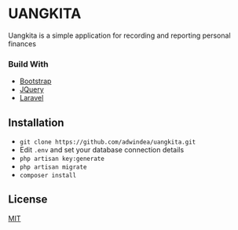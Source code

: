 # UANGKITA

Uangkita is a simple application for recording and reporting personal finances

### Build With

* [Bootstrap](https://getbootstrap.com)
* [JQuery](https://jquery.com)
* [Laravel](https://laravel.com)

## Installation

- `git clone https://github.com/adwindea/uangkita.git`
- Edit `.env` and set your database connection details
- `php artisan key:generate`
- `php artisan migrate`
- `composer install`

## License
[MIT](https://github.com/adwindea/uangkita/blob/master/LICENSE.txt)

